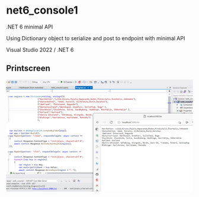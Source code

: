 # net6_console1
.NET 6 minimal API 

Using Dictionary object to serialize and post to endpoint with minimal API

Visual Studio 2022 / .NET 6

## Printscreen
![printscreen](prscr_minimal_API.png)

